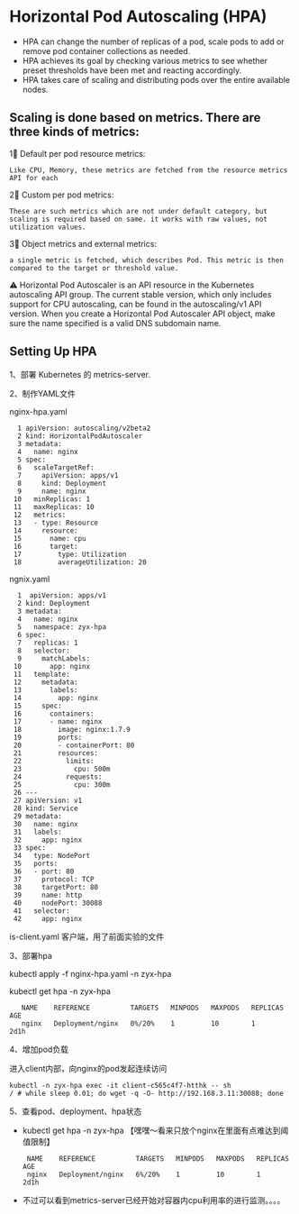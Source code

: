 # Horizontal Pod Autoscaling (HPA)

* HPA can change the number of replicas of a pod, scale pods to add or remove pod container collections as needed. 
* HPA achieves its goal by checking various metrics to see whether preset thresholds have been met and reacting accordingly. 
* HPA takes care of scaling and distributing pods over the entire available nodes.

## Scaling is done based on metrics. There are three kinds of metrics:

1⃣️ Default per pod resource metrics: 
    
    Like CPU, Memory, these metrics are fetched from the resource metrics API for each
2⃣️ Custom per pod metrics: 
    
    These are such metrics which are not under default category, but scaling is required based on same. it works with raw values, not utilization values.
3⃣️ Object metrics and external metrics: 
      
    a single metric is fetched, which describes Pod. This metric is then compared to the target or threshold value.
    
⚠️ Horizontal Pod Autoscaler is an API resource in the Kubernetes autoscaling API group. The current stable version, which only includes support for CPU autoscaling, can be found in the autoscaling/v1 API version. When you create a Horizontal Pod Autoscaler API object, make sure the name specified is a valid DNS subdomain name.

## Setting Up HPA

1、部署 Kubernetes 的 metrics-server.

2、制作YAML文件 

nginx-hpa.yaml

      1 apiVersion: autoscaling/v2beta2
      2 kind: HorizontalPodAutoscaler
      3 metadata:
      4   name: nginx
      5 spec:
      6   scaleTargetRef:
      7     apiVersion: apps/v1
      8     kind: Deployment
      9     name: nginx
     10   minReplicas: 1
     11   maxReplicas: 10
     12   metrics:
     13   - type: Resource
     14     resource:
     15       name: cpu
     16       target:
     17         type: Utilization
     18         averageUtilization: 20                               

ngnix.yaml

      1  apiVersion: apps/v1
      2 kind: Deployment
      3 metadata:
      4   name: nginx
      5   namespace: zyx-hpa
      6 spec:
      7   replicas: 1
      8   selector:
      9     matchLabels:
     10       app: nginx
     11   template:
     12     metadata:
     13       labels:
     14         app: nginx
     15     spec:
     16       containers:
     17       - name: nginx
     18         image: nginx:1.7.9
     19         ports:
     20         - containerPort: 80
     21         resources:
     22           limits:
     23             cpu: 500m
     24           requests:
     25             cpu: 300m
     26 ---
     27 apiVersion: v1
     28 kind: Service
     29 metadata:
     30   name: nginx
     31   labels:
     32     app: nginx
     33 spec:
     34   type: NodePort
     35   ports:
     36   - port: 80
     37     protocol: TCP
     38     targetPort: 80
     39     name: http
     40     nodePort: 30088
     41   selector:
     42     app: nginx               

is-client.yaml  客户端，用了前面实验的文件

3、部署hpa

kubectl apply -f nginx-hpa.yaml -n zyx-hpa

kubectl get hpa -n zyx-hpa

       NAME    REFERENCE          TARGETS   MINPODS   MAXPODS   REPLICAS   AGE
       nginx   Deployment/nginx   0%/20%    1         10        1          2d1h
   
4、增加pod负载

进入client内部，向nginx的pod发起连续访问

    kubectl -n zyx-hpa exec -it client-c565c4f7-htthk -- sh
    / # while sleep 0.01; do wget -q -O- http://192.168.3.11:30088; done    

5、查看pod、deployment、hpa状态

*  kubectl get hpa -n zyx-hpa  【嘿嘿～看来只放个nginx在里面有点难达到阈值限制】

        NAME    REFERENCE          TARGETS   MINPODS   MAXPODS   REPLICAS   AGE
        nginx   Deployment/nginx   6%/20%    1         10        1          2d1h

* 不过可以看到metrics-server已经开始对容器内cpu利用率的进行监测。。。。

